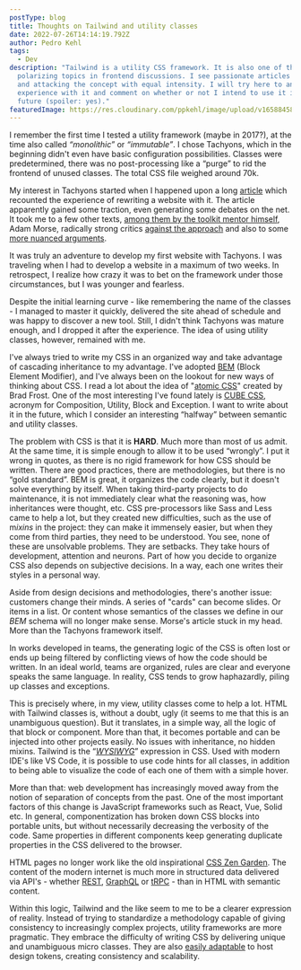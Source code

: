 ```yaml
---
postType: blog
title: Thoughts on Tailwind and utility classes
date: 2022-07-26T14:14:19.792Z
author: Pedro Kehl
tags:
  - Dev
description: "Tailwind is a utility CSS framework. It is also one of the most
  polarizing topics in frontend discussions. I see passionate articles defending
  and attacking the concept with equal intensity. I will try here to analyze my
  experience with it and comment on whether or not I intend to use it in the
  future (spoiler: yes)."
featuredImage: https://res.cloudinary.com/ppkehl/image/upload/v1658845856/blog/tailwind_uvkxhj.png
---
```

I remember the first time I tested a utility framework (maybe in 2017?), at the time also called *“monolithic”* or *“immutable”*. I chose Tachyons, which in the beginning didn't even have basic configuration possibilities. Classes were predetermined, there was no post-processing like a “purge” to rid the frontend of unused classes. The total CSS file weighed around 70k.

My interest in Tachyons started when I happened upon a long [article](<https://hackernoon.com/full-re-write-with-tachyons-and-functional-css-a-case-study-part-1- 635ccb5fb00b>) which recounted the experience of rewriting a website with it. The article apparently gained some traction, even generating some debates on the net. It took me to a few other texts, [among them by the toolkit mentor himself](http://mrmrs.github.io/writing/scalable-css/), Adam Morse, radically strong critics [against the approach](<https ://www.zeldman.com/2017/01/03/kiss-my-classname/>) and also to some [more nuanced arguments](<https://johnpolacek.medium.com/kiss-my-classname-a -counterpoint-3ca41f0aed1a>).

It was truly an adventure to develop my first website with Tachyons. I was traveling when I had to develop a website in a maximum of two weeks. In retrospect, I realize how crazy it was to bet on the framework under those circumstances, but I was younger and fearless.

Despite the initial learning curve - like remembering the name of the classes - I managed to master it quickly, delivered the site ahead of schedule and was happy to discover a new tool. Still, I didn't think Tachyons was mature enough, and I dropped it after the experience. The idea of ​​using utility classes, however, remained with me.

I've always tried to write my CSS in an organized way and take advantage of cascading inheritance to my advantage. I've adopted [BEM](http://getbem.com/introduction/) (Block Element Modifier), and I've always been on the lookout for new ways of thinking about CSS. I read a lot about the idea of ​​"[atomic CSS](https://atomicdesign.bradfrost.com/)" created by Brad Frost. One of the most interesting I've found lately is [CUBE CSS](https://cube.fyi/), acronym for Composition, Utility, Block and Exception. I want to write about it in the future, which I consider an interesting “halfway” between semantic and utility classes.

The problem with CSS is that it is **HARD**. Much more than most of us admit. At the same time, it is simple enough to allow it to be used “wrongly”. I put it wrong in quotes, as there is no rigid framework for how CSS should be written. There are good practices, there are methodologies, but there is no “gold standard”. BEM is great, it organizes the code clearly, but it doesn't solve everything by itself. When taking third-party projects to do maintenance, it is not immediately clear what the reasoning was, how inheritances were thought, etc. CSS pre-processors like Sass and Less came to help a lot, but they created new difficulties, such as the use of m*ixins* in the project: they can make it immensely easier, but when they come from third parties, they need to be understood. You see, none of these are unsolvable problems. They are setbacks. They take hours of development, attention and neurons. Part of how you decide to organize CSS also depends on subjective decisions. In a way, each one writes their styles in a personal way.

Aside from design decisions and methodologies, there's another issue: customers change their minds. A series of "cards" can become slides. Or items in a list. Or content whose semantics of the classes we define in our *BEM* schema will no longer make sense. Morse's article stuck in my head. More than the Tachyons framework itself.

In works developed in teams, the generating logic of the CSS is often lost or ends up being filtered by conflicting views of how the code should be written. In an ideal world, teams are organized, rules are clear and everyone speaks the same language. In reality, CSS tends to grow haphazardly, piling up classes and exceptions.

This is precisely where, in my view, utility classes come to help a lot. HTML with Tailwind classes is, without a doubt, ugly (it seems to me that this is an unambiguous question). But it translates, in a simple way, all the logic of that block or component. More than that, it becomes portable and can be injected into other projects easily. No issues with inheritance, no hidden mixins. Tailwind is the “*[WYSIWYG](https://en.wikipedia.org/wiki/WYSIWYG)*” expression in CSS. Used with modern IDE's like VS Code, it is possible to use code hints for all classes, in addition to being able to visualize the code of each one of them with a simple hover.

More than that: web development has increasingly moved away from the notion of separation of concepts from the past. One of the most important factors of this change is JavaScript frameworks such as React, Vue, Solid etc. In general, componentization has broken down CSS blocks into portable units, but without necessarily decreasing the verbosity of the code. Same properties in different components keep generating duplicate properties in the CSS delivered to the browser.

HTML pages no longer work like the old inspirational [CSS Zen Garden](http://www.csszengarden.com/). The content of the modern internet is much more in structured data delivered via API's - whether [REST](https://developer.mozilla.org/pt-BR/docs/Glossary/REST), [GraphQL](<https://graphql .org/>) or [tRPC](https://trpc.io/) - than in HTML with semantic content.

Within this logic, Tailwind and the like seem to me to be a clearer expression of reality. Instead of trying to standardize a methodology capable of giving consistency to increasingly complex projects, utility frameworks are more pragmatic. They embrace the difficulty of writing CSS by delivering unique and unambiguous micro classes. They are also [easily adaptable](https://www.michaelmang.dev/blog/integrating-design-tokens-with-tailwind) to host design tokens, creating consistency and scalability.